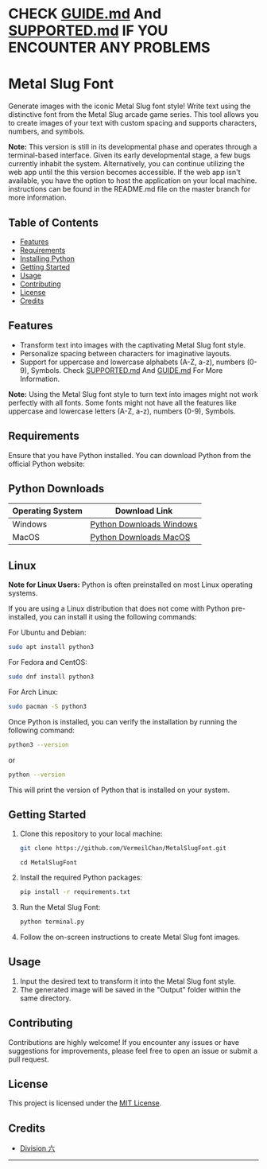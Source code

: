 # **CHECK [GUIDE.md](GUIDE.md) And [SUPPORTED.md](SUPPORTED.md) IF YOU ENCOUNTER ANY PROBLEMS**

# Metal Slug Font

Generate images with the iconic Metal Slug font style! Write text using the distinctive font from the Metal Slug arcade game series. This tool allows you to create images of your text with custom spacing and supports characters, numbers, and symbols.

**Note:** This version is still in its developmental phase and operates through a terminal-based interface.  Given its early developmental stage, a few bugs currently inhabit the system. Alternatively, you can continue utilizing the web app until the this version becomes accessible. If the web app isn't available, you have the option to host the application on your local machine. instructions can be found in the README.md file on the master branch for more information.

## Table of Contents
- [Features](#features)
- [Requirements](#requirements)
- [Installing Python](#python-downloads)
- [Getting Started](#getting-started)
- [Usage](#usage)
- [Contributing](#contributing)
- [License](#license)
- [Credits](#credits)

## Features

- Transform text into images with the captivating Metal Slug font style.
- Personalize spacing between characters for imaginative layouts.
- Support for uppercase and lowercase alphabets (A-Z, a-z), numbers (0-9), Symbols. 
Check [SUPPORTED.md](SUPPORTED.md) And [GUIDE.md](GUIDE.md) For More Information.

**Note:** Using the Metal Slug font style to turn text into images might not work perfectly with all fonts. Some fonts might not have all the features like uppercase and lowercase letters (A-Z, a-z), numbers (0-9), Symbols.

## Requirements

Ensure that you have Python installed. You can download Python from the official Python website:

## Python Downloads

| Operating System | Download Link                                                                    |
|------------------|----------------------------------------------------------------------------------|
| Windows          | [Python Downloads Windows](https://www.python.org/downloads/)                    |
| MacOS            | [Python Downloads MacOS](https://www.python.org/downloads/)                      |

## Linux

**Note for Linux Users:**
Python is often preinstalled on most Linux operating systems.

If you are using a Linux distribution that does not come with Python pre-installed, you can install it using the following commands:

For Ubuntu and Debian:
```bash
sudo apt install python3
```
For Fedora and CentOS:
```bash
sudo dnf install python3
```
For Arch Linux:
```bash
sudo pacman -S python3
```
Once Python is installed, you can verify the installation by running the following command:
```bash
python3 --version
```
or
```bash
python --version
```
This will print the version of Python that is installed on your system.

## Getting Started

1. Clone this repository to your local machine:

   ```bash
   git clone https://github.com/VermeilChan/MetalSlugFont.git
   ```
   ```
   cd MetalSlugFont
   ```

2. Install the required Python packages:

   ```bash
   pip install -r requirements.txt
   ```

3. Run the Metal Slug Font:

   ```bash
   python terminal.py
   ```

4. Follow the on-screen instructions to create Metal Slug font images.

## Usage

1. Input the desired text to transform it into the Metal Slug font style.
2. The generated image will be saved in the "Output" folder within the same directory.

## Contributing

Contributions are highly welcome! If you encounter any issues or have suggestions for improvements, please feel free to open an issue or submit a pull request.

## License

This project is licensed under the [MIT License](LICENSE).

## Credits

- [Division 六](https://6th-divisions-den.com/)

---
